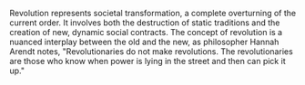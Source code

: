 
Revolution represents societal transformation, a complete overturning of the current order. It involves both the destruction of static traditions and the creation of new, dynamic social contracts. The concept of revolution is a nuanced interplay between the old and the new, as philosopher Hannah Arendt notes, "Revolutionaries do not make revolutions. The revolutionaries are those who know when power is lying in the street and then can pick it up."

